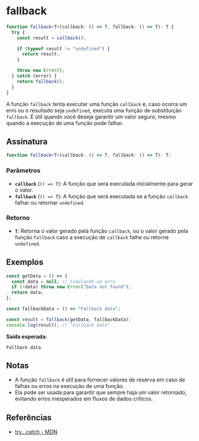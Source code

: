 # fallback

```typescript
function fallback<T>(callback: () => T, fallback: () => T): T {
  try {
    const result = callback();

    if (typeof result != "undefined") {
      return result;
    }

    throw new Error();
  } catch (error) {
    return fallback();
  }
}
```

A função `fallback` tenta executar uma função `callback` e, caso ocorra um erro ou o resultado seja `undefined`, executa uma função de substituição `fallback`. É útil quando você deseja garantir um valor seguro, mesmo quando a execução de uma função pode falhar.

## Assinatura

```typescript
function fallback<T>(callback: () => T, fallback: () => T): T;
```

### Parâmetros

- **`callback`** (`() => T`): A função que será executada inicialmente para gerar o valor.
- **`fallback`** (`() => T`): A função que será executada se a função `callback` falhar ou retornar `undefined`.

### Retorno

- **`T`**: Retorna o valor gerado pela função `callback`, ou o valor gerado pela função `fallback` caso a execução de `callback` falhe ou retorne `undefined`.

## Exemplos

```typescript
const getData = () => {
  const data = null; // Simulando um erro
  if (!data) throw new Error("Data not found");
  return data;
};

const fallbackData = () => "Fallback data";

const result = fallback(getData, fallbackData);
console.log(result); // "Fallback data"
```

**Saída esperada:**
```
Fallback data
```

## Notas

- A função `fallback` é útil para fornecer valores de reserva em caso de falhas ou erros na execução de uma função.
- Ela pode ser usada para garantir que sempre haja um valor retornado, evitando erros inesperados em fluxos de dados críticos.
  
## Referências

- [try...catch - MDN](https://developer.mozilla.org/en-US/docs/Web/JavaScript/Reference/Statements/try...catch)